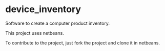 # device_inventory
Software to create a computer product inventory.

This project uses netbeans.

To contribute to the project, just fork the project and clone it in netbeans.

